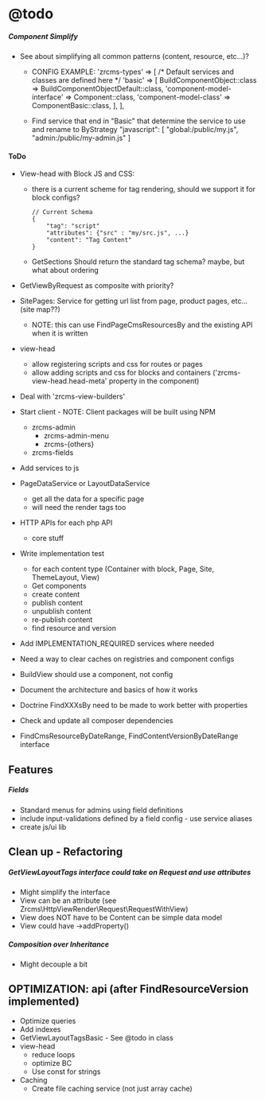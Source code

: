 @todo
=====

##### Component Simplify #####

- See about simplifying all common patterns (content, resource, etc...)?

    - CONFIG EXAMPLE:
        'zrcms-types' => [
            /* Default services and classes are defined here */
            'basic' => [
                BuildComponentObject::class => BuildComponentObjectDefault::class,
                'component-model-interface' => Component::class,
                'component-model-class' => ComponentBasic::class,
            ],
        ],
        
    - Find service that end in "Basic" that determine the service to use and rename to ByStrategy
"javascript": [
    "global:/public/my.js",
    "admin:/public/my-admin.js"
]

#### ToDo ####

- View-head with Block JS and CSS:
    - there is a current scheme for tag rendering, should we support it for block configs?
        ```
        // Current Schema
        {
            "tag": "script"
            "attributes": {"src" : "my/src.js", ...}
            "content": "Tag Content"
        }
        ```
        
    - GetSections Should return the standard tag schema? maybe, but what about ordering
    

- GetViewByRequest as composite with priority?

- SitePages: Service for getting url list from page, product pages, etc... (site map??)
    - NOTE: this can use FindPageCmsResourcesBy and the existing API when it is written

- view-head
    - allow registering scripts and css for routes or pages
    - allow adding scripts and css for blocks and containers ('zrcms-view-head.head-meta' property in the component)

- Deal with 'zrcms-view-builders'
 
- Start client  - NOTE: Client packages will be built using NPM
    - zrcms-admin
        - zrcms-admin-menu
        - zrcms-{others}
    - zrcms-fields

- Add services to js

- PageDataService or LayoutDataService
    - get all the data for a specific page
    - will need the render tags too
      
- HTTP APIs for each php API
    - core stuff

- Write implementation test
    - for each content type (Container with block, Page, Site, ThemeLayout, View)
    - Get components
    - create content
    - publish content
    - unpublish content
    - re-publish content
    - find resource and version
    
- Add IMPLEMENTATION_REQUIRED services where needed 

- Need a way to clear caches on registries and component configs

- BuildView should use a component, not config
    
- Document the architecture and basics of how it works

- Doctrine FindXXXsBy need to be made to work better with properties
    
- Check and update all composer dependencies

- FindCmsResourceByDateRange, FindContentVersionByDateRange interface
    
Features
--------

##### Fields  #####

- Standard menus for admins using field definitions
- include input-validations defined by a field config - use service aliases
- create js/ui lib
    
Clean up - Refactoring
----------------------

##### GetViewLayoutTags interface could take on Request and use attributes #####

- Might simplify the interface
- View can be an attribute (see Zrcms\HttpViewRender\Request\RequestWithView)
- View does NOT have to be Content can be simple data model
- View could have ->addProperty()

##### Composition over Inheritance #####

- Might decouple a bit
    
    
OPTIMIZATION: api (after FindResourceVersion implemented)
---------------------------------------------------------

- Optimize queries
- Add indexes
- GetViewLayoutTagsBasic - See @todo in class
- view-head
    - reduce loops
    - optimize BC
    - Use const for strings
- Caching
    - Create file caching service (not just array cache)
